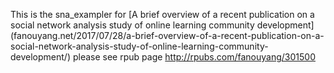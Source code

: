 This is the sna_exampler for [A brief overview of a recent publication on a social network analysis study of online learning community development] (fanouyang.net/2017/07/28/a-brief-overview-of-a-recent-publication-on-a-social-network-analysis-study-of-online-learning-community-development/)
please see rpub page http://rpubs.com/fanouyang/301500
